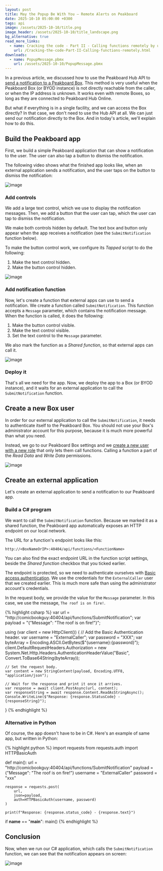 ```yaml
---
layout: post
title: May the Popup Be With You – Remote Alerts on Peakboard 
date: 2025-10-10 05:00:00 +0300
tags: api
image: /assets/2025-10-10/title.png
image_header: /assets/2025-10-10/title_landscape.png
bg_alternative: true
read_more_links:
  - name: Cracking the code - Part II - Calling functions remotely by using Peakboard Hub API
    url: /Cracking-the-code-Part-II-Calling-functions-remotely.html
downloads:
  - name: PopupMessage.pbmx
    url: /assets/2025-10-10/PopupMessage.pbmx
---
```

In a previous article, we discussed how to use the Peakboard Hub API to [send a notification to a Peakboard Box](/Cracking-the-code-Part-II-Calling-functions-remotely.html). This method is very useful when the Peakboard Box (or BYOD instance) is not directly reachable from the caller, or when the IP address is unknown. It works even with remote Boxes, so long as they are connected to Peakboard Hub Online.

But what if everything is in a single facility, and we can access the Box directly? In that case, we don't need to use the Hub API at all. We can just send our notification directly to the Box. And in today's article, we'll explain how to do this.

## Build the Peakboard app

First, we build a simple Peakboard application that can show a notification to the user. The user can also tap a button to dismiss the notification.

The following video shows what the finished app looks like, when an external application sends a notification, and the user taps on the button to dismiss the notification:

![image](/assets/2025-10-10/result.gif)

### Add controls
We add a large text control, which we use to display the notification messages. Then, we add a button that the user can tap, which the user can tap to dismiss the notification.

We make both controls hidden by default. The text box and button only appear when the app receives a notification (see the `SubmitNotification` function below).

To make the button control work, we configure its *Tapped* script to do the following:
1. Make the text control hidden.
1. Make the button control hidden.

![image](/assets/2025-10-10/010.png)

### Add notification function

Now, let's create a function that external apps can use to send a notification. We create a function called `SubmitNotification`. This function accepts a `Message` parameter, which contains the notification message. When the function is called, it does the following:
1. Make the button control visible.
1. Make the text control visible.
1. Set the text control to the `Message` parameter.

We also mark the function as a *Shared function*, so that external apps can call it.

![image](/assets/2025-10-10/020.png)

### Deploy it

That's all we need for the app. Now, we deploy the app to a Box (or BYOD instance), and it waits for an external application to call the `SubmitNotification` function.

## Create a new Box user

In order for our external application to call the `SubmitNotification`, it needs to authenticate itself to the Peakboard Box. You should not use your Box's administrator account for this purpose, because it is much more powerful than what you need.

Instead, we go to our Peakboard Box settings and we [create a new user with a new role](https://help.peakboard.com/administration/en-user-administration.html) that only lets them call functions. Calling a function a part of the *Read Data* and *Write Data* permissions.

![image](/assets/2025-10-10/030.png)

## Create an external application

Let's create an external application to send a notification to our Peakboard app.

### Build a C# program

We want to call the `SubmitNotification` function. Because we marked it as a shared function, the Peakboard app automatically exposes an HTTP endpoint on our local network.

The URL for a function's endpoint looks like this:
```url
http://<BoxNameOrIP>:40404/api/functions/<FunctionName>
```

You can also find the exact endpoint URL in the function script settings, beside the *Shared function* checkbox that you ticked earlier.

The endpoint is protected, so we need to authenticate ourselves with [Basic access authentication](https://en.wikipedia.org/wiki/basic_access_authentication). We use the credentials for the `ExternalCaller` user that we created earlier. This is much more safe than using the administrator account's credentials.

In the request body, we provide the value for the `Message` parameter. In this case, we use the message, `The roof is on fire!`.

{% highlight csharp %}
var url = "http://comicbookguy:40404/api/functions/SubmitNotification";
var payload = "{\"Message\": \"The roof is on fire!\"}";

using (var client = new HttpClient())
{
    // Add the Basic Authentication header.
    var username = "ExternalCaller";
    var password = "XXX";
    var byteArray = Encoding.ASCII.GetBytes($"{username}:{password}");
    client.DefaultRequestHeaders.Authorization =
        new System.Net.Http.Headers.AuthenticationHeaderValue("Basic", Convert.ToBase64String(byteArray));

    // Set the request body.
    var content = new StringContent(payload, Encoding.UTF8, "application/json");

    // Wait for the response and print it once it arrives.
    var response = await client.PostAsync(url, content);
    var responseString = await response.Content.ReadAsStringAsync();
    Console.WriteLine($"Response: {response.StatusCode} - {responseString}");
}
{% endhighlight %}

### Alternative in Python

Of course, the app doesn't have to be in C#. Here's an example of same app, but written in Python:

{% highlight python %}
import requests
from requests.auth import HTTPBasicAuth

def main():
    url = "http://comicbookguy:40404/api/functions/SubmitNotification"
    payload = {"Message": "The roof is on fire!"}
    username = "ExternalCaller"
    password = "xxx"

    response = requests.post(
        url,
        json=payload,
        auth=HTTPBasicAuth(username, password)
    )

    print(f"Response: {response.status_code} - {response.text}")

if __name__ == "__main__":
    main()
{% endhighlight %}


## Conclusion

Now, when we run our C# application, which calls the `SubmitNotification` function, we can see that the notification appears on screen:

![image](/assets/2025-10-10/result.gif)
